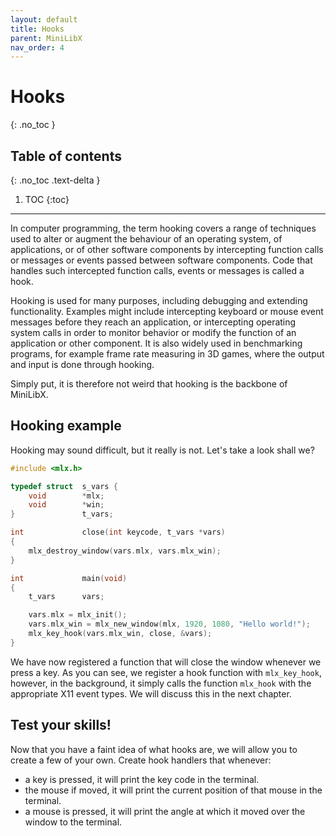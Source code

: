 ```yaml
---
layout: default
title: Hooks
parent: MiniLibX
nav_order: 4
---
```


# Hooks
{: .no_toc }

## Table of contents
{: .no_toc .text-delta }

1. TOC
{:toc}

---

In computer programming, the term hooking covers a range of techniques used to
alter or augment the behaviour of an operating system, of applications, or of
other software components by intercepting function calls or messages or events
passed between software components. Code that handles such intercepted function
calls, events or messages is called a hook.

Hooking is used for many purposes, including debugging and extending
functionality. Examples might include intercepting keyboard or mouse event
messages before they reach an application, or intercepting operating system
calls in order to monitor behavior or modify the function of an application or
other component. It is also widely used in benchmarking programs, for example
frame rate measuring in 3D games, where the output and input is done through
hooking.

Simply put, it is therefore not weird that hooking is the backbone of MiniLibX.

## Hooking example

Hooking may sound difficult, but it really is not. Let's take a look shall
we?

```c
#include <mlx.h>

typedef struct  s_vars {
    void        *mlx;
    void        *win;
}               t_vars;

int             close(int keycode, t_vars *vars)
{
    mlx_destroy_window(vars.mlx, vars.mlx_win);
}

int             main(void)
{
    t_vars      vars;

    vars.mlx = mlx_init();
    vars.mlx_win = mlx_new_window(mlx, 1920, 1080, "Hello world!");
    mlx_key_hook(vars.mlx_win, close, &vars);
} 
```

We have now registered a function that will close the window whenever we press
a key. As you can see, we register a hook function with `mlx_key_hook`, however,
in the background, it simply calls the function `mlx_hook` with the appropriate
X11 event types. We will discuss this in the next chapter.

## Test your skills!

Now that you have a faint idea of what hooks are, we will allow you to create a
few of your own. Create hook handlers that whenever:
- a key is pressed, it will print the key code in the terminal.
- the mouse if moved, it will print the current position of that mouse in the
terminal.
- a mouse is pressed, it will print the angle at which it moved over the window
to the terminal.


